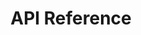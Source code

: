 ---
title: API Reference

language_tabs: # must be one of https://git.io/vQNgJ
  - shell : cURL
  - csharp : C#

toc_footers:

includes:

  - alerts

  - api_reference/index
  - api_reference/introduction
  - api_reference/basics
  - api_reference/environments
  - api_reference/authentication
  - api_reference/pagination
  - api_reference/rate_limits
  - api_reference/http_errors
  - api_reference/api_errors

  - customer/index
  - customer/introduction

  - customer/order_request/index
  - customer/order_request/list
  - customer/order_request/get
  - customer/order_request/create_room_rental
  - customer/order_request/create_virtual_lab
  - customer/order_request/cancel

  - customer/order/index
  - customer/order/list
  - customer/order/get

  - customer/course/index
  - customer/course/list
  - customer/course/get
  
  - partner/index
  - partner/introduction
  
  - partner/referrals/index
  - partner/referrals/create_customer_leads
  - partner/referrals/create_company_newsletters
  - partner/venue_locations

  - appendix/index
  - appendix/introduction
  - appendix/lists/index
  - appendix/lists/timezone

search: false
---